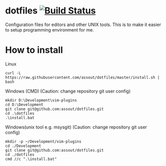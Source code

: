 dotfiles [![Build Status](https://travis-ci.org/assout/dotfiles.svg)](https://travis-ci.org/assout/dotfiles)
========
Configuration files for editors and other UNIX tools. This is to make it easier to setup programming environment for me.


# How to install

Linux
```
curl -L https://raw.githubusercontent.com/assout/dotfiles/master/install.sh | bash
```

Windows (CMD) (Caution: change repository git user config)
```
mkdir D:\Development\vim-plugins
cd D:\Development
git clone git@github.com:assout/dotfiles.git
cd .\dotfiles
.\install.bat
```

Windows(unix tool e.g. msysgit) (Caution: change repository git user config)
```
mkdir -p ~/Development/vim-plugins
cd ./Development
git clone git@github.com:assout/dotfiles.git
cd ./dotfiles
cmd //c ".\install.bat"
```


